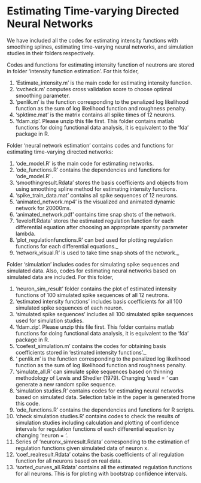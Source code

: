 # Estimating Time-varying Directed Neural Networks
We have included all the codes for estimating intensity functions with smoothing splines, estimating time-varying neural networks, and simulation studies in their folders respectively.

Codes and functions for estimating intensity function of neutrons are stored in folder ‘intensity function estimation’. For this folder,
1. ‘Estimate_intensity.m’  is the main code for estimating intensity function.
2. ‘cvcheck.m’ computes cross validation score to choose optimal smoothing parameter.
3. ‘penlik.m’ is the function corresponding to the penalized log likelihood function as the sum of log likelihood function and roughness penalty.
4. ‘spktime.mat’ is the matrix contains all spike times of 12 neurons.
5. ‘fdam.zip’. Please unzip this file first. This folder contains matlab functions for doing functional data analysis, it is equivalent to the ‘fda’ package in R.


Folder ‘neural network estimation’ contains codes and functions for estimating time-varying directed networks:
1. ‘ode_model.R’ is the main code for estimating networks.
2. ‘ode_functions.R’ contains the dependencies and functions for ‘ode_model.R’ .
3. ‘smoothingresult.Rdata’ stores the basis coefficients and objects from using smoothing spline method for estimating intensity functions.
4. ‘spike_train_data.mat’ contains all spike sequences of 12 neurons.
5. ‘animated_network.mp4’ is the visualized and animated dynamic network for 20000ms.
6. ‘animated_network.pdf’ contains time snap shots of the network.
7. ‘leveloff.Rdata’ stores the estimated regulation function for each differential equation after choosing an appropriate sparsity parameter lambda.
8. ‘plot_regulationfunctions.R’ can bed used for plotting regulation functions for each differential equations._
9. ‘network_visual.R’ is used to take time snap shots of the network._

Folder ‘simulation’ includes codes for simulating spike sequences and simulated data. Also, codes for estimating neural networks based on simulated data are included. For this folder,
1. ‘neuron_sim_result’ folder contains the plot of estimated intensity functions of 100 simulated spike sequences of all 12 neutrons.
2. ‘estimated intensity functions’ includes basis coefficients for all 100 simulated spike sequences of each neuron.
3. ‘simulated spike sequences’ includes all 100 simulated spike sequences used for simulation studies.
4. ‘fdam.zip’. Please unzip this file first. This folder contains matlab functions for doing functional data analysis, it is equivalent to the ‘fda’ package in R. 
5. ‘coefest_simulation.m’ contains the codes for obtaining basis coefficients stored in ‘estimated intensity functions’._
6.  ‘ penlik.m’ is the function corresponding to the penalized log likelihood function as the sum of log likelihood function and roughness penalty.
7. ‘simulate_all.R’ can simulate spike sequences based on thinning methodology of Lewis and Shedler (1979). Changing ‘seed = ‘ can generate a new random spike sequence.
8. ‘simulation studies.R’ contains codes for estimating neural networks based on simulated data. Selection table in the paper is generated frome this code.
9.  ‘ode_functions.R’ contains the dependencies and functions for R scripts.
10. ‘check simulation studies.R’ contains codes to check the results of simulation studies including calculation and plotting of confidence intervals for regulation functions of each differential equation by changing ‘neuron = ‘.
11. Series of ‘neuronx_simresult.Rdata’ corresponding to the estimation of regulation functions given simulated data of neuron x.
12. ‘coef_realresult.Rdata’ cotains the basis coefficients of all regulation function for all neurons based on real data.
13. ‘sorted_curves_all.Rdata’ contains all the estimated regulation functions for all neurons. This is for ploting with bootstrap confidence intervals.
